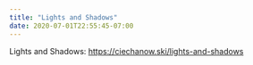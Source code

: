 ```yaml
---
title: "Lights and Shadows"
date: 2020-07-01T22:55:45-07:00
---
```

Lights and Shadows: https://ciechanow.ski/lights-and-shadows
